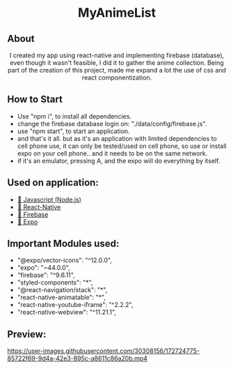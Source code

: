 <h1 align="center">MyAnimeList</h1>

## About
<p align="center">I created my app using react-native and implementing firebase (database), even though it wasn't feasible, I did it to gather the anime collection. Being part of the creation of this project, made me expand a lot the use of css and react componentization.
</p>

## How to Start
- Use "npm i", to install all dependencies.
- change the firebase database login on: "./data/config/firebase.js".
- use "npm start", to start an application.
- and that's it all. but as it's an application with limited dependencies to cell phone use, it can only be tested/used on cell phone, so use or install expo on your cell phone.. and it needs to be on the same network.
- if it's an emulator, pressing A, and the expo will do everything by itself.

## Used on application:
- <a href="https://nodejs.org/en/">🔗 Javascript (Node.js)</a>
- <a href="https://reactnative.dev">🔗 React-Native</a>
- <a href="https://firebase.google.com">🔗 Firebase</a>
- <a href="https://docs.expo.dev">🔗 Expo</a>

## Important Modules used:
- "@expo/vector-icons": "^12.0.0",
- "expo": "~44.0.0",
- "firebase": "^9.6.11",
- "styled-components": "*",
- "@react-navigation/stack": "*",
- "react-native-animatable": "*",
- "react-native-youtube-iframe": "^2.2.2",
- "react-native-webview": "^11.21.1",


## Preview:
https://user-images.githubusercontent.com/30308156/172724775-85722f69-9d4a-42e3-895c-a8611c86a20b.mp4
